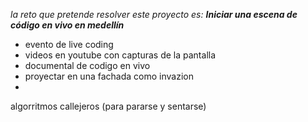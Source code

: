 *la reto que pretende resolver este proyecto es: __Iniciar una escena de código en vivo en medellín__*

- evento de live coding 
- videos en youtube con capturas de la pantalla
- documental de codigo en vivo 
- proyectar en una fachada como invazion
- 

algorritmos callejeros  (para pararse y sentarse)
